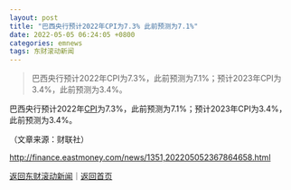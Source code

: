 ```yaml
---
layout: post
title: "巴西央行预计2022年CPI为7.3% 此前预测为7.1%"
date: 2022-05-05 06:24:05 +0800
categories: emnews
tags: 东财滚动新闻
---
```

> 巴西央行预计2022年CPI为7.3%，此前预测为7.1%；预计2023年CPI为3.4%，此前预测为3.4%。

<p>巴西央行预计2022年<span id="Info.336"><a href="http://data.eastmoney.com/cjsj/cpi.html" class="infokey">CPI</a></span>为7.3%，此前预测为7.1%；预计2023年CPI为3.4%，此前预测为3.4%。</p><p class="em_media">（文章来源：财联社）</p>

<http://finance.eastmoney.com/news/1351,202205052367864658.html>

[返回东财滚动新闻](//finews.withounder.com/emnews/)｜[返回首页](//finews.withounder.com/)